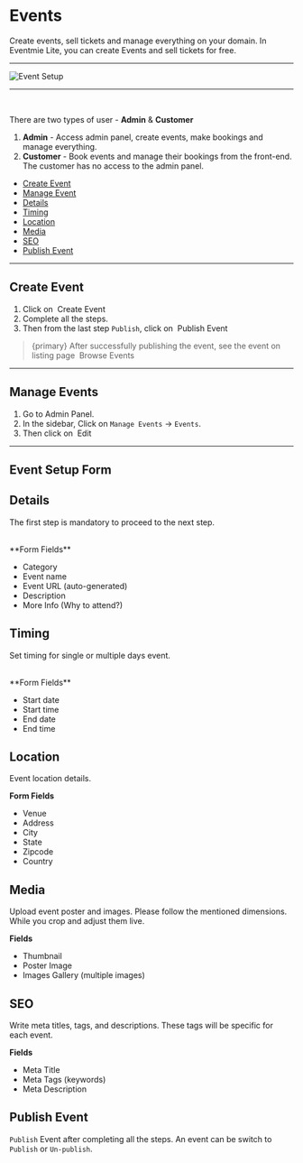 # Events

Create events, sell tickets and manage everything on your domain. In Eventmie Lite, you can create Events and sell tickets for free.

---

![Event Setup](https://eventmie-docs.classiebit.com/images/create-event.jpg "Event Setup")

---

<br>

There are two types of user - **Admin** & **Customer**

1. **Admin** - Access admin panel, create events, make bookings and manage everything.
2. **Customer** - Book events and manage their bookings from the front-end. The customer has no access to the admin panel.


- [Create Event](#Create-Event)
- [Manage Event](#Manage-Event)
- [Details](#Details)
- [Timing](#Timing)
- [Location](#Location)
- [Media](#Media)
- [SEO](#SEO)
- [Publish Event](#Publish-Event)

---


<a name="Create-Event"></a>
## Create Event

1. Click on &nbsp;<larecipe-button type="primary" size="sm" rounded>Create Event</larecipe-button>
2. Complete all the steps.
3. Then from the last step `Publish`, click on &nbsp;<larecipe-button type="success" size="sm" rounded>Publish Event</larecipe-button>


> {primary} After successfully publishing the event, see the event on listing page &nbsp;<larecipe-button type="secondary" size="sm" rounded>Browse Events</larecipe-button>


---


<a name="Manage-Event"></a>
## Manage Events

1. Go to Admin Panel.
2. In the sidebar, Click on `Manage Events` -> `Events`.
3. Then click on &nbsp;<larecipe-button type="primary" size="sm" rounded>Edit</larecipe-button>


---

## Event Setup Form



<a name="Details"></a>
## Details

The first step is mandatory to proceed to the next step.

<br>
**Form Fields**

- Category
- Event name
- Event URL (auto-generated)
- Description
- More Info (Why to attend?)



<a name="Timing"></a>
## Timing

Set timing for single or multiple days event.

<br>
**Form Fields**

- Start date
- Start time
- End date
- End time


<a name="Location"></a>
## Location

Event location details.

**Form Fields**

- Venue
- Address
- City
- State
- Zipcode
- Country


<a name="Media"></a>
## Media

Upload event poster and images. Please follow the mentioned dimensions. While you crop and adjust them live.


**Fields**

- Thumbnail
- Poster Image
- Images Gallery (multiple images)


<a name="SEO"></a>
## SEO

Write meta titles, tags, and descriptions. These tags will be specific for each event. 

**Fields**

- Meta Title
- Meta Tags (keywords)
- Meta Description


<a name="Publish-Event"></a>
## Publish Event

`Publish` Event after completing all the steps. An event can be switch to `Publish` or `Un-publish`.
